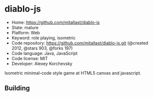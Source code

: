# diablo-js

- Home: https://github.com/mitallast/diablo-js
- State: mature
- Platform: Web
- Keyword: role playing, isometric
- Code repository: https://github.com/mitallast/diablo-js.git (@created 2012, @stars 903, @forks 197)
- Code language: Java, JavaScript
- Code license: MIT
- Developer: Alexey Korchevsky

Isometric minimal-code style game at HTML5 canvas and javascript.

## Building
